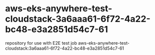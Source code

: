 # aws-eks-anywhere-test-cloudstack-3a6aaa61-6f72-4a22-bc48-e3a2851d54c7-61
repository for use with E2E test job aws-eks-anywhere-test-cloudstack:3a6aaa61-6f72-4a22-bc48-e3a2851d54c7-61
